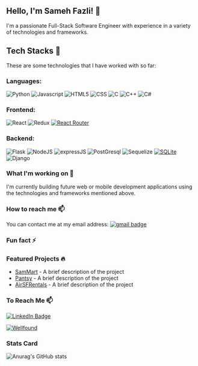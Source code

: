 ## Hello, I'm Sameh Fazli! 👋
I'm a passionate Full-Stack Software Engineer with experience in a variety of technologies and frameworks.

## Tech Stacks 🚀
These are some technologies that I have worked with so far:

### Languages:
![Python](https://img.shields.io/badge/Python-3776AB?style=for-the-badge&logo=python&logoColor=white)
![Javascript](https://img.shields.io/badge/JavaScript-F7DF1E?style=for-the-badge&logo=JavaScript&logoColor=white)
![HTML5](https://img.shields.io/badge/HTML5-E34F26?style=for-the-badge&logo=html5&logoColor=white)
![CSS](https://img.shields.io/badge/CSS-239120?&style=for-the-badge&logo=css3&logoColor=white)
![C](https://img.shields.io/badge/C-00599C?style=for-the-badge&logo=c&logoColor=white)
![C++](https://img.shields.io/badge/C%2B%2B-00599C?style=for-the-badge&logo=c%2B%2B&logoColor=white)
![C#](https://img.shields.io/badge/C%23-239120?style=for-the-badge&logo=c-sharp&logoColor=white)


### Frontend:
![React](https://img.shields.io/badge/React-20232A?style=for-the-badge&logo=react&logoColor=61DAFB)
![Redux](https://img.shields.io/badge/Redux-593D88?style=for-the-badge&logo=redux&logoColor=white)
[![React Router](https://img.shields.io/badge/React_Router-v5.3.0-blue)](https://reactrouter.com/)


### Backend: 
![Flask](https://img.shields.io/badge/Flask-000000?style=for-the-badge&logo=flask&logoColor=white)
![NodeJS](https://img.shields.io/badge/Node.js-43853D?style=for-the-badge&logo=node.js&logoColor=white)
![expressJS](https://img.shields.io/badge/Express.js-404D59?style=for-the-badge)
![PostGresql](https://img.shields.io/badge/PostgreSQL-316192?style=for-the-badge&logo=postgresql&logoColor=white)
![Sequelize](https://img.shields.io/badge/Sequelize-40A4C4?style=for-the-badge&logo=sequelize&logoColor=white)
[![SQLite](https://img.shields.io/badge/SQLite-%2307405e.svg?&style=for-the-badge&logo=sqlite&logoColor=white)](https://www.sqlite.org/)
![Django](https://img.shields.io/badge/Django-092E20?style=for-the-badge&logo=django&logoColor=white)


### What I'm working on 🔭
I'm currently building future web or mobile development applications using the technologies and frameworks mentioned above.

### How to reach me 📫
You can contact me at my email address: [![gmail badge](https://img.shields.io/badge/Gmail-sfazli96%40gmail.com-D14836?style=for-the-badge&logo=gmail&logoColor=white)](mailto:sfazli96@gmail.com)

### Fun fact ⚡

### Featured Projects 🔥
- [SamMart](https://github.com/sfazli96/SamMart) - A brief description of the project
- [Pantsy](https://github.com/sfazli96/Pantsy) - A brief description of the project
- [AirSFRentals](https://github.com/sfazli96/API-project) - A brief description of the project

### To Reach Me 📫
[![LinkedIn Badge](https://img.shields.io/badge/-LinkedIn-blue?style=for-the-badge&logo=Linkedin&logoColor=white&link=https://www.linkedin.com/in/sameh-fazli/)](https://www.linkedin.com/in/sameh-fazli/)

[![Wellfound](https://img.shields.io/badge/Wellfound-Sameh%20Fazli-blue?style=flat-square&logo=appveyor)](https://wellfound.com/u/sameh-fazli)

### Stats Card
![Anurag's GitHub stats](https://github-readme-stats.vercel.app/api?username=sfazli96&count_private=true&show_icons=true&theme=radical)


<!--
**sfazli96/sfazli96** is a ✨ _special_ ✨ repository because its `README.md` (this file) appears on your GitHub profile.

Here are some ideas to get you started:

- 🔭 I’m currently working on ...
- 🌱 I’m currently learning ...
- 👯 I’m looking to collaborate on ...
- 🤔 I’m looking for help with ...
- 💬 Ask me about ...
- 📫 How to reach me: ...
- 😄 Pronouns: ...
- ⚡ Fun fact: ...
-->
